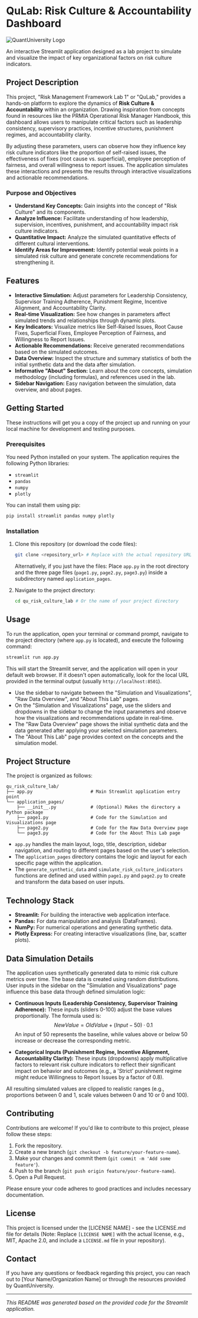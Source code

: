# QuLab: Risk Culture & Accountability Dashboard

![QuantUniversity Logo](https://www.quantuniversity.com/assets/img/logo5.jpg)

An interactive Streamlit application designed as a lab project to simulate and visualize the impact of key organizational factors on risk culture indicators.

## Project Description

This project, "Risk Management Framework Lab 1" or "QuLab," provides a hands-on platform to explore the dynamics of **Risk Culture & Accountability** within an organization. Drawing inspiration from concepts found in resources like the PRMIA Operational Risk Manager Handbook, this dashboard allows users to manipulate critical factors such as leadership consistency, supervisory practices, incentive structures, punishment regimes, and accountability clarity.

By adjusting these parameters, users can observe how they influence key risk culture indicators like the proportion of self-raised issues, the effectiveness of fixes (root cause vs. superficial), employee perception of fairness, and overall willingness to report issues. The application simulates these interactions and presents the results through interactive visualizations and actionable recommendations.

### Purpose and Objectives

*   **Understand Key Concepts:** Gain insights into the concept of "Risk Culture" and its components.
*   **Analyze Influence:** Facilitate understanding of how leadership, supervision, incentives, punishment, and accountability impact risk culture indicators.
*   **Quantitative Impact:** Analyze the simulated quantitative effects of different cultural interventions.
*   **Identify Areas for Improvement:** Identify potential weak points in a simulated risk culture and generate concrete recommendations for strengthening it.

## Features

*   **Interactive Simulation:** Adjust parameters for Leadership Consistency, Supervisor Training Adherence, Punishment Regime, Incentive Alignment, and Accountability Clarity.
*   **Real-time Visualization:** See how changes in parameters affect simulated trends and relationships through dynamic plots.
*   **Key Indicators:** Visualize metrics like Self-Raised Issues, Root Cause Fixes, Superficial Fixes, Employee Perception of Fairness, and Willingness to Report Issues.
*   **Actionable Recommendations:** Receive generated recommendations based on the simulated outcomes.
*   **Data Overview:** Inspect the structure and summary statistics of both the initial synthetic data and the data after simulation.
*   **Informative "About" Section:** Learn about the core concepts, simulation methodology (including formulas), and references used in the lab.
*   **Sidebar Navigation:** Easy navigation between the simulation, data overview, and about pages.

## Getting Started

These instructions will get you a copy of the project up and running on your local machine for development and testing purposes.

### Prerequisites

You need Python installed on your system. The application requires the following Python libraries:

*   `streamlit`
*   `pandas`
*   `numpy`
*   `plotly`

You can install them using pip:

```bash
pip install streamlit pandas numpy plotly
```

### Installation

1.  Clone this repository (or download the code files):

    ```bash
    git clone <repository_url> # Replace with the actual repository URL if available
    ```
    Alternatively, if you just have the files:
    Place `app.py` in the root directory and the three page files (`page1.py`, `page2.py`, `page3.py`) inside a subdirectory named `application_pages`.

2.  Navigate to the project directory:

    ```bash
    cd qu_risk_culture_lab # Or the name of your project directory
    ```

## Usage

To run the application, open your terminal or command prompt, navigate to the project directory (where `app.py` is located), and execute the following command:

```bash
streamlit run app.py
```

This will start the Streamlit server, and the application will open in your default web browser. If it doesn't open automatically, look for the local URL provided in the terminal output (usually `http://localhost:8501`).

*   Use the sidebar to navigate between the "Simulation and Visualizations", "Raw Data Overview", and "About This Lab" pages.
*   On the "Simulation and Visualizations" page, use the sliders and dropdowns in the sidebar to change the input parameters and observe how the visualizations and recommendations update in real-time.
*   The "Raw Data Overview" page shows the initial synthetic data and the data generated after applying your selected simulation parameters.
*   The "About This Lab" page provides context on the concepts and the simulation model.

## Project Structure

The project is organized as follows:

```
qu_risk_culture_lab/
├── app.py                      # Main Streamlit application entry point
└── application_pages/
    ├── __init__.py             # (Optional) Makes the directory a Python package
    ├── page1.py                # Code for the Simulation and Visualizations page
    ├── page2.py                # Code for the Raw Data Overview page
    └── page3.py                # Code for the About This Lab page
```

*   `app.py` handles the main layout, logo, title, description, sidebar navigation, and routing to different pages based on the user's selection.
*   The `application_pages` directory contains the logic and layout for each specific page within the application.
*   The `generate_synthetic_data` and `simulate_risk_culture_indicators` functions are defined and used within `page1.py` and `page2.py` to create and transform the data based on user inputs.

## Technology Stack

*   **Streamlit:** For building the interactive web application interface.
*   **Pandas:** For data manipulation and analysis (DataFrames).
*   **NumPy:** For numerical operations and generating synthetic data.
*   **Plotly Express:** For creating interactive visualizations (line, bar, scatter plots).

## Data Simulation Details

The application uses synthetically generated data to mimic risk culture metrics over time. The base data is created using random distributions. User inputs in the sidebar on the "Simulation and Visualizations" page influence this base data through defined simulation logic:

*   **Continuous Inputs (Leadership Consistency, Supervisor Training Adherence):** These inputs (sliders 0-100) adjust the base values proportionally. The formula used is:
    $$
    NewValue = OldValue + (Input - 50) \cdot 0.1
    $$
    An input of 50 represents the baseline, while values above or below 50 increase or decrease the corresponding metric.

*   **Categorical Inputs (Punishment Regime, Incentive Alignment, Accountability Clarity):** These inputs (dropdowns) apply multiplicative factors to relevant risk culture indicators to reflect their significant impact on behavior and outcomes (e.g., a 'Strict' punishment regime might reduce Willingness to Report Issues by a factor of 0.8).

All resulting simulated values are clipped to realistic ranges (e.g., proportions between 0 and 1, scale values between 0 and 10 or 0 and 100).

## Contributing

Contributions are welcome! If you'd like to contribute to this project, please follow these steps:

1.  Fork the repository.
2.  Create a new branch (`git checkout -b feature/your-feature-name`).
3.  Make your changes and commit them (`git commit -m 'Add some feature'`).
4.  Push to the branch (`git push origin feature/your-feature-name`).
5.  Open a Pull Request.

Please ensure your code adheres to good practices and includes necessary documentation.

## License

This project is licensed under the [LICENSE NAME] - see the LICENSE.md file for details (Note: Replace `[LICENSE NAME]` with the actual license, e.g., MIT, Apache 2.0, and include a `LICENSE.md` file in your repository).

## Contact

If you have any questions or feedback regarding this project, you can reach out to [Your Name/Organization Name] or through the resources provided by QuantUniversity.

---

*This README was generated based on the provided code for the Streamlit application.*
